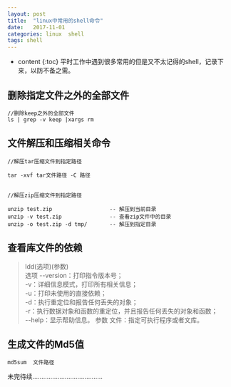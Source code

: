```yaml
---
layout: post
title:  "linux中常用的shell命令"
date:   2017-11-01
categories: linux  shell
tags: shell
---
```


* content
{:toc}
平时工作中遇到很多常用的但是又不太记得的shell，记录下来，以防不备之需。

## 删除指定文件之外的全部文件


    //删除keep之外的全部文件
    ls | grep -v keep |xargs rm 

## 文件解压和压缩相关命令

    //解压tar压缩文件到指定路径

    tar -xvf tar文件路径 -C 路径


    //解压zip压缩文件到指定路径

    unzip test.zip                  -- 解压到当前目录
    unzip -v test.zip               -- 查看zip文件中的目录
    unzip -o test.zip -d tmp/       -- 解压到指定目录
 
## 查看库文件的依赖

> ldd(选项)(参数) <br/>
	选项 --version：打印指令版本号； <br/>
	     -v：详细信息模式，打印所有相关信息； <br/>
	     -u：打印未使用的直接依赖； <br/>
	     -d：执行重定位和报告任何丢失的对象； <br/>
	     -r：执行数据对象和函数的重定位，并且报告任何丢失的对象和函数； <br/>
	     --help：显示帮助信息。 参数 文件：指定可执行程序或者文库。 <br/>


## 生成文件的Md5值
    md5sum  文件路径


未完待续.......................................
